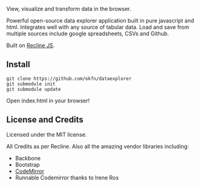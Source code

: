 View, visualize and transform data in the browser.

Powerful open-source data explorer application built in pure javascript and
html. Integrates well with any source of tabular data. Load and save from
multiple sources include google spreadsheets, CSVs and Github.

Built on [Recline JS](http://okfnlabs.org/recline/).

## Install

    git clone https://github.com/okfn/dataexplorer
    git submodule init
    git submodule update

Open index.html in your browser!

## License and Credits

Licensed under the MIT license.

All Credits as per Recline. Also all the amazing vendor libraries including:

* Backbone
* Bootstrap
* [CodeMirror](http://codemirror.net/)
* Runnable Codemirror thanks to Irene Ros

